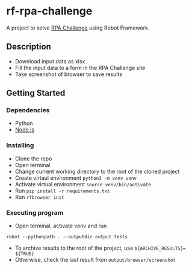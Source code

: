 # rf-rpa-challenge

A project to solve [RPA Challenge](https://rpachallenge.com/) using Robot Framework.

## Description
* Download input data as xlsx
* Fill the input data to a form in the RPA Challenge site
* Take screenshot of browser to save results

## Getting Started

### Dependencies

* Python
* [Node.js](https://nodejs.org/en/download/package-manager)

### Installing

* Clone the repo
* Open terminal
* Change current working directory to the root of the cloned project
* Create virtaul environment ```python3 -m venv venv```
* Activate virtual environment ```source venv/bin/activate```
* Run ```pip install -r requirements.txt```
* Run ```rfbrowser init```

### Executing program

* Open terminal, activate venv and run
```
robot --pythonpath . --outputdir output tests
```
* To archive results to the root of the project, use ```${ARCHIVE_RESULTS}=    ${TRUE}```
* Otherwise, check the last result from ```output/browser/screenshot```

